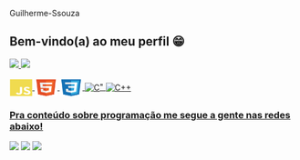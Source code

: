 Guilherme-Ssouza

## Bem-vindo(a) ao meu perfil 😁

 <div>
   <a href="https://github.com/Guilherme-Ssouza">
   <img height="180em" src="https://github-readme-stats.vercel.app/api?username=Guilherme-Ssouza&show_icons=true&theme=tokyonight&include_all_commits=true&count_private=true"/>
   <img height="180em" src="https://github-readme-stats.vercel.app/api/top-langs/?username=Guilherme-Ssouza&layout=compact&langs_count=6&theme=tokyonight"/>
</div>
    
<div style="display: inline_block"><br>
  <img align="center" alt="Js" height="30" width="40" src="https://raw.githubusercontent.com/devicons/devicon/master/icons/javascript/javascript-plain.svg">
  <img align="center" alt="HTML" height="30" width="40" src="https://raw.githubusercontent.com/devicons/devicon/master/icons/html5/html5-original.svg">
  <img align="center" alt="CSS" height="30" width="40" src="https://raw.githubusercontent.com/devicons/devicon/master/icons/css3/css3-original.svg">
  <img align="center" alt="C" height="30" width="40"
src="https://cdn.jsdelivr.net/gh/devicons/devicon@latest/icons/c/c-original.svg"
  <img align="center" alt="C#" height="30" width="40"
src="https://cdn.jsdelivr.net/gh/devicons/devicon@latest/icons/cplusplus/cplusplus-original.svg" />"
  <img align="center" alt="C++" height="30" width="40"
src="https://cdn.jsdelivr.net/gh/devicons/devicon@latest/icons/cplusplus/cplusplus-original.svg"
</div>
 
<br>
 
### Pra conteúdo sobre programação me segue a gente nas redes abaixo!
 
<div> 
  <a href="https://www.instagram.com/guilhermee.souzaz?igsh=MWF1ZThzMWJlbmVscQ==" target="_blank"><img src="https://img.shields.io/badge/-Instagram-%23E4405F?style=for-the-badge&logo=instagram&logoColor=white" target="_blank"></a>
  <a href = "mailto:guilhermedasilvasouza012@gmail.com"><img src="https://img.shields.io/badge/-Gmail-%23333?style=for-the-badge&logo=gmail&logoColor=white" target="_blank"></a>
  <a href="https://www.linkedin.com/in/guilherme-da-silva-souza-38ab622a6?utm_source=share&utm_campaign=share_via&utm_content=profile&utm_medium=android_app" target="_blank"><img src="https://img.shields.io/badge/-LinkedIn-%230077B5?style=for-the-badge&logo=linkedin&logoColor=white" target="_blank"></a>
</div>
